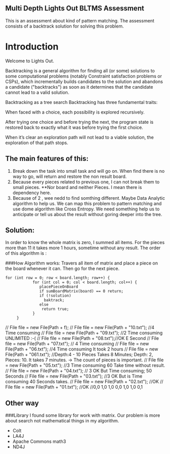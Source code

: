 ## Multi Depth Lights Out BLTMS Assessment
This is an assessment about kind of pattern matching.
The assessment consists of a backtrack solution for solving this problem.

# Introduction
Welcome to Lights Out.

Backtracking is a general algorithm for finding all (or some) solutions to some computational problems (notably Constraint satisfaction problems or CSPs),
which incrementally builds candidates to the solution and abandons a candidate ("backtracks") as soon as it determines that the candidate cannot lead to a valid solution.


Backtracking as a tree search
Backtracking has three fundamental traits:

When faced with a choice, each possibility is explored recursively.

After trying one choice and before trying the next, the program state is restored back to exactly what it was before trying the first choice.

When it’s clear an exploration path will not lead to a viable solution, the exploration of that path stops.

## The main features of this:
1. Break down the task into small task and will go on. When find there is no way to go, will return and restore the non result board.
2. Because every pieces related to previous one, I can not break them to small pieces. **Nor board and neither Pieces. I mean there is dependency here.
3. Because of 2 , wee nedd to find somthing different. Maybe Data Analytic algorithm to help us. We can map this problem to pattern matching
and use dome algorithm like Cross Entropy. We need something help us to anticipate or tell us about the result without goring deeper into the tree.

## Solution:
In order to know the whole matrix is zero, I summed all items.
For the pieces more than 11 it takes more 1 hours, sometime without any result.
The order of this algorithm is : 

###How Algorithm works:
Travers all item of matrix and place a piece on	the	board whenever it can. Then go for the next piece.
```
for (int row = 0; row < board.length; row++) {
            for (int col = 0; col < board.length; col++) {
               placePieceOnBoard
               if sumBoardMatrix(board) == 0 return;
               if (!solution)
                 baktrack;
               else
                return true;
            }
     }
```

//            File file = new    File(Path + f);
//        File file = new File(Path + "10.txt"); //4 Time consuming
//        File file = new File(Path + "09.txt"); //2 Time consuming UNLIMITED :-(
//        File file = new File(Path + "08.txt");//OK E Second
//        File file = new File(Path + "07.txt"); // 4 Time consuming
//        File file = new File(Path + "06.txt"); //4 Time consuming It took 2 hours
//        File file = new File(Path + "061.txt"); //Depth:4 - 10 Pieces Takes 8 Minutes; Depth: 2, Pieces: 10. It takes 7 minutes. -> The count of pieces is important.
//        File file = new File(Path + "05.txt"); //3 Time consuming 60 Take time without result.
//        File file = new File(Path + "04.txt"); // 3 OK  But Time consuming;  50 Seconds
//        File file = new File(Path + "03.txt"); //3 OK But is Time consuming 40 Seconds takes.
//        File file = new File(Path + "02.txt"); //OK
//        File file = new File(Path + "01.txt"); //OK //0,0 1,0 1,0 0,0 1,0 1,0 0,1

## Other way

###Library
I found some library for work with matrix.
Our problem is more about search not mathematical things in my algorithm.
* Colt
* LA4J
* Apache Commons math3
* ND4J

